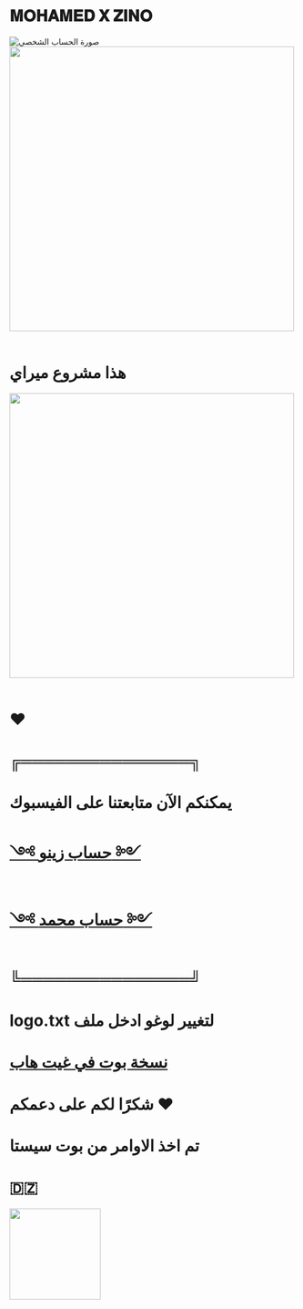 # 𝐌𝐎𝐇𝐀𝐌𝐄𝐃 𝐗 𝐙𝐈𝐍𝐎

![صورة الحساب الشخصي](https://i.imgur.com/ScaJztZ.jpeg)
<img src="https://user-images.githubusercontent.com/74038190/212284115-f47cd8ff-2ffb-4b04-b5bf-4d1c14c0247f.gif" width="500">
<br><br>

# هذا مشروع ميراي
<img src="https://i.postimg.cc/2SPY4pCC/Picsart-24-11-26-10-03-45-372.jpg" width="500">
<br><br>

# ❤️
# ╔═══════════════╗

# يمكنكم الآن متابعتنا على الفيسبوك

# [༺ حساب زينو ༻](https://www.facebook.com/ZINO.EL.186590)
# [༺ حساب محمد ༻](https://www.facebook.com/horizon.404.dz.official)

# ╚═══════════════╝


# logo.txt لتغيير لوغو ادخل ملف

# [ نسخة بوت في غيت هاب ](https://github.com/zinen33/MIRAI)

# شكرًا لكم على دعمكم  ❤

# تم اخذ الاوامر من بوت سيستا

# 🇩🇿
<img src="https://user-images.githubusercontent.com/74038190/216649426-0c2ee152-84d8-4707-85c4-27a378d2f78a.gif" width="160" />
